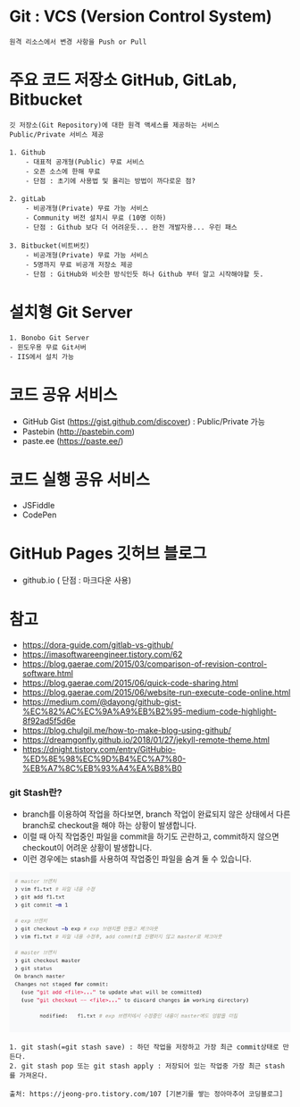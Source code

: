 
# Git 	: VCS (Version Control System)
	원격 리소스에서 변경 사항을 Push or Pull


# 주요 코드 저장소 GitHub, GitLab, Bitbucket
	깃 저장소(Git Repository)에 대한 원격 액세스를 제공하는 서비스
	Public/Private 서비스 제공

	1. Github
		- 대표적 공개형(Public) 무료 서비스
		- 오픈 소스에 한해 무료
		- 단점 : 초기에 사용법 및 올리는 방법이 까다로운 점?

	2. gitLab
		- 비공개형(Private) 무료 가능 서비스
		- Community 버전 설치시 무료 (10명 이하)
		- 단점 : Github 보다 더 어려운듯... 완전 개발자용... 우린 패스

	3. Bitbucket(비트버킷)
		- 비공개형(Private) 무료 가능 서비스
		- 5명까지 무료 비공개 저장소 제공
		- 단점 : GitHub와 비슷한 방식인듯 하나 Github 부터 알고 시작해야할 듯.


# 설치형 Git Server
	1. Bonobo Git Server
	- 윈도우용 무료 Git서버
	- IIS에서 설치 가능


# 코드 공유 서비스
- GitHub Gist (https://gist.github.com/discover) : Public/Private 가능
- Pastebin (http://pastebin.com)
- paste.ee (https://paste.ee/)


# 코드 실행 공유 서비스
- JSFiddle
- CodePen

# GitHub Pages 깃허브 블로그
- github.io ( 단점 : 마크다운 사용)



# 참고
- https://dora-guide.com/gitlab-vs-github/
- https://imasoftwareengineer.tistory.com/62
- https://blog.gaerae.com/2015/03/comparison-of-revision-control-software.html
- https://blog.gaerae.com/2015/06/quick-code-sharing.html
- https://blog.gaerae.com/2015/06/website-run-execute-code-online.html
- https://medium.com/@dayong/github-gist-%EC%82%AC%EC%9A%A9%EB%B2%95-medium-code-highlight-8f92ad5f5d6e
- https://blog.chulgil.me/how-to-make-blog-using-github/
- https://dreamgonfly.github.io/2018/01/27/jekyll-remote-theme.html
- https://dnight.tistory.com/entry/GitHubio-%ED%8E%98%EC%9D%B4%EC%A7%80-%EB%A7%8C%EB%93%A4%EA%B8%B0


### git Stash란?

- branch를 이용하여 작업을 하다보면, branch 작업이 완료되지 않은 상태에서 다른 branch로 checkout을 해야 하는 상황이 발생합니다.
- 이럴 때 아직 작업중인 파일을 commit을 하기도 곤란하고, commit하지 않으면 checkout이 어려운 상황이 발생합니다.
- 이런 경우에는 stash를 사용하여 작업중인 파일을 숨겨 둘 수 있습니다.

![stash_img](./img/9977FA495B31154F28.png)

```
1. git stash(=git stash save) : 하던 작업을 저장하고 가장 최근 commit상태로 만든다.
2. git stash pop 또는 git stash apply : 저장되어 있는 작업중 가장 최근 stash를 가져온다.

출처: https://jeong-pro.tistory.com/107 [기본기를 쌓는 정아마추어 코딩블로그]
```